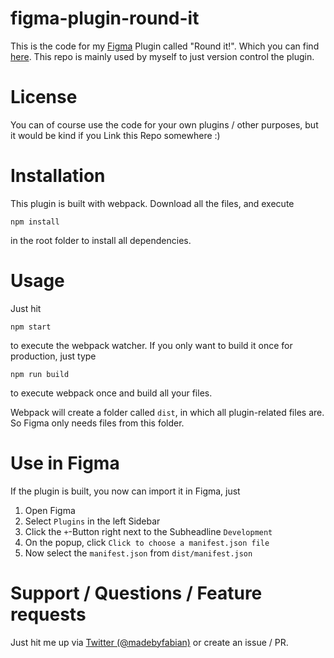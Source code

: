 # figma-plugin-round-it
This is the code for my [Figma](https://figma.com/ "Figma.com Website") Plugin called "Round it!". Which you can find [here](https://www.figma.com/c/plugin/777919055291347154 "Figma.com Plugin Site"). This repo is mainly used by myself to just version control the plugin.


# License
You can of course use the code for your own plugins / other purposes, but it would be kind if you Link this Repo somewhere :)


# Installation
This plugin is built with webpack. Download all the files, and execute
```
npm install
```
in the root folder to install all dependencies.


# Usage
Just hit 
```
npm start
```

to execute the webpack watcher. If you only want to build it once for production, just type
```
npm run build
```

to execute webpack once and build all your files.

Webpack will create a folder called `dist`, in which all plugin-related files are. So Figma only needs files from this folder.

# Use in Figma
If the plugin is built, you now can import it in Figma, just
1. Open Figma
2. Select `Plugins` in the left Sidebar
3. Click the `+`-Button right next to the Subheadline `Development`
4. On the popup, click `Click to choose a manifest.json file`
5. Now select the `manifest.json` from `dist/manifest.json`

# Support / Questions / Feature requests
Just hit me up via [Twitter (@madebyfabian)](https://twitter.com/madebyfabian) or create an issue / PR.
